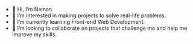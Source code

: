 - 👋 Hi, I’m Naman.
- 👀 I’m interested in making projects to solve real-life problems.
- 🌱 I’m currently learning Front-end Web Development.
- 💞️ I’m looking to collaborate on projects that challenge me and help me improve my skills.
